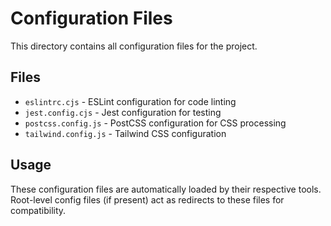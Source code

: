 # Configuration Files

This directory contains all configuration files for the project.

## Files

- `eslintrc.cjs` - ESLint configuration for code linting
- `jest.config.cjs` - Jest configuration for testing
- `postcss.config.js` - PostCSS configuration for CSS processing
- `tailwind.config.js` - Tailwind CSS configuration

## Usage

These configuration files are automatically loaded by their respective tools.
Root-level config files (if present) act as redirects to these files for compatibility.
